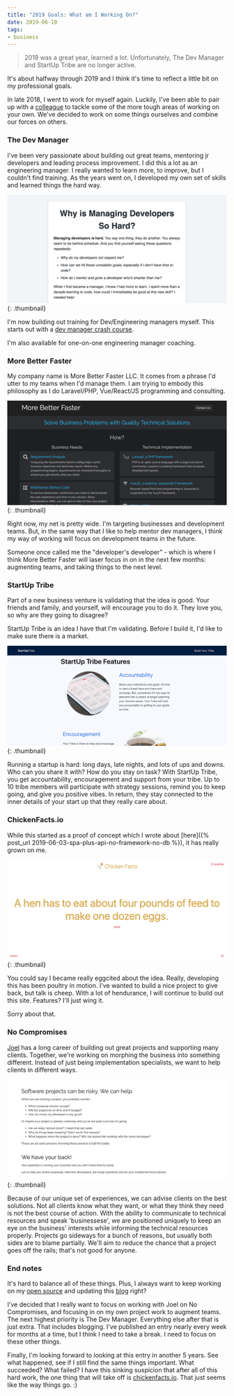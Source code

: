 ```yaml
---
title: "2019 Goals: What am I Working On?"
date: 2019-06-10
tags:
- business
---
```

> 2019 was a great year, learned a lot. Unfortunately, The Dev Manager and StartUp Tribe are no longer active.

<!--more-->

It's about halfway through 2019 and I think it's time to reflect a little bit on my professional goals.

In late 2018, I went to work for myself again. Luckily, I've been able to pair up with a [colleague](http://joelclermont.com) to tackle some of the more tough areas of working on your own.  We've decided to work on some things ourselves and combine our forces on others.

### The Dev Manager

I've been very passionate about building out great teams, mentoring jr developers and leading process improvement.  I did this a lot as an engineering manager. I really wanted to learn more, to improve, but I couldn't find training. As the years went on, I developed my own set of skills and learned things the hard way.

[![The Dev Manager](/uploads/2019/thedevmanager.com.png)](https://thedevmanager.com){: .thumbnail}

I'm now building out training for Dev/Engineering managers myself.  This starts out with a [dev manager crash course](https://thedevmanager.com).

I'm also available for one-on-one engineering manager coaching.

### More Better Faster

My company name is More Better Faster LLC.  It comes from a phrase I'd utter to my teams when I'd manage them.  I am trying to embody this philosophy as I do Laravel/PHP, Vue/React/JS programming and consulting.

[![Milwaukee Web Developer](/uploads/2019/morebetterfaster.io.png)](https://morebetterfaster.io){: .thumbnail}

Right now, my net is pretty wide. I'm targeting businesses and development teams.  But, in the same way that I like to help mentor dev managers, I think my way of working will focus on development teams in the future.

Someone once called me the "developer's developer" - which is where I think More Better Faster will laser focus in on in the next few months: augmenting teams, and taking things to the next level.

### StartUp Tribe

Part of a new business venture is validating that the idea is good. Your friends and family, and yourself, will encourage you to do it. They love you, so why are they going to disagree?  

StartUp Tribe is an idea I have that I'm validating. Before I build it, I'd like to make sure there is a market.  

[![StartUp Tribe](/uploads/2019/startuptribe.us.png)](https://startuptribe.us){: .thumbnail}

Running a startup is hard: long days, late nights, and lots of ups and downs.  Who can you share it with? How do you stay on task?  With StartUp Tribe, you get accountability, encouragement and support from your tribe.  Up to 10 tribe members will participate with strategy sessions, remind you to keep going, and give you positive vibes.  In return, they stay connected to the inner details of your start up that they really care about.

### ChickenFacts.io

While this started as a proof of concept which I wrote about [here]({% post_url 2019-06-03-spa-plus-api-no-framework-no-db %}), it has really grown on me.

[![Chicken Facts](/uploads/2019/chickenfacts.io.png)](https://chickenfacts.io){: .thumbnail}

You could say I became really eggcited about the idea.  Really, developing this has been poultry in motion.  I've wanted to build a nice project to give back, but talk is cheep.  With a lot of hendurance, I will continue to build out this site.  Features? I'll just wing it.

Sorry about that.

### No Compromises

[Joel](http://joelclermont.com) has a long career of building out great projects and supporting many clients.  Together, we're working on morphing the business into something different.  Instead of just being implementation specialists, we want to help clients in different ways.

[![No Compromises](/uploads/2019/nocompromises.io.png)](https://nocompromises.io){: .thumbnail}

Because of our unique set of experiences, we can advise clients on the best solutions.  Not all clients know what they want, or what they think they need is not the best course of action.  With the ability to communicate to technical resources and speak 'businessese', we are positioned uniquely to keep an eye on the business' interests while informing the technical resources properly.  Projects go sideways for a bunch of reasons, but usually both sides are to blame partially.  We'll aim to reduce the chance that a project goes off the rails; that's not good for anyone.

### End notes

It's hard to balance all of these things. Plus, I always want to keep working on my [open source](https://aaronsaray.github.io/) and updating this [blog](/blog) right?

I've decided that I really want to focus on working with Joel on No Compromises, and focusing in on my own project work to augment teams.  The next highest priority is The Dev Manager.  Everything else after that is just extra. That includes blogging.  I've published an entry nearly every week for months at a time, but I think I need to take a break.  I need to focus on these other things.

Finally, I'm looking forward to looking at this entry in another 5 years. See what happened, see if I still find the same things important. What succeeded? What failed?  I have this sinking suspicion that after all of this hard work, the one thing that will take off is [chickenfacts.io](https://chickenfacts.io).  That just seems like the way things go. :)

